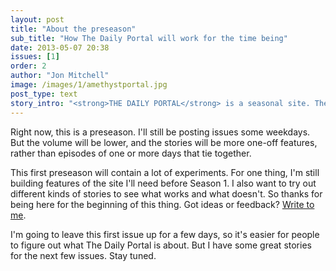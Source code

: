 ```yaml
---
layout: post
title: "About the preseason"
sub_title: "How The Daily Portal will work for the time being"
date: 2013-05-07 20:38
issues: [1]
order: 2
author: "Jon Mitchell"
image: /images/1/amethystportal.jpg 
post_type: text
story_intro: "<strong>THE DAILY PORTAL</strong> is a seasonal site. The coverage will be planned in seasons that last a month or two, and they'll be pre-announced, so you can see what's in store. That doesn't mean there won't be stories between seasons, though."
---
```

Right now, this is a preseason. I'll still be posting issues some weekdays. But the volume will be lower, and the stories will be more one-off features, rather than episodes of one or more days that tie together.

This first preseason will contain a lot of experiments. For one thing, I'm still building features of the site I'll need before Season 1. I also want to try out different kinds of stories to see what works and what doesn't. So thanks for being here for the beginning of this thing. Got ideas or feedback? <a href="/about#contact">Write to me</a>.

I'm going to leave this first issue up for a few days, so it's easier for people to figure out what The Daily Portal is about. But I have some great stories for the next few issues. Stay tuned.